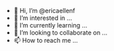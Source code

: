 - 👋 Hi, I’m @ericaellenf
- 👀 I’m interested in ...
- 🌱 I’m currently learning ...
- 💞️ I’m looking to collaborate on ...
- 📫 How to reach me ...

<!---
ericaellenf/ericaellenf is a ✨ special ✨ repository because its `README.md` (this file) appears on your GitHub profile.
You can click the Preview link to take a look at your changes.
--->
